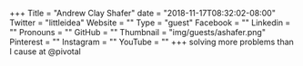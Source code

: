 +++
Title = "Andrew Clay Shafer"
date = "2018-11-17T08:32:02-08:00"
Twitter = "littleidea"
Website = ""
Type = "guest"
Facebook = ""
Linkedin = ""
Pronouns = ""
GitHub = ""
Thumbnail = "img/guests/ashafer.png"
Pinterest = ""
Instagram = ""
YouTube = ""
+++
solving more problems than I cause at @pivotal
